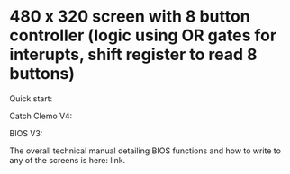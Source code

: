 # 480 x 320 screen with 8 button controller (logic using OR gates for interupts, shift register to read 8 buttons)

Quick start:

Catch Clemo V4:

BIOS V3:

The overall technical manual detailing BIOS functions and how to write to any of the screens is here: link.
